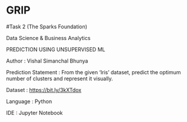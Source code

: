 # GRIP
#Task 2 (The Sparks Foundation)

Data Science & Business Analytics

PREDICTION USING UNSUPERVISED ML

Author : Vishal Simanchal Bhunya

Prediction Statement : From the given ‘Iris’ dataset, predict the optimum number of clusters and represent it visually.

Dataset : https://bit.ly/3kXTdox

Language : Python

IDE : Jupyter Notebook
